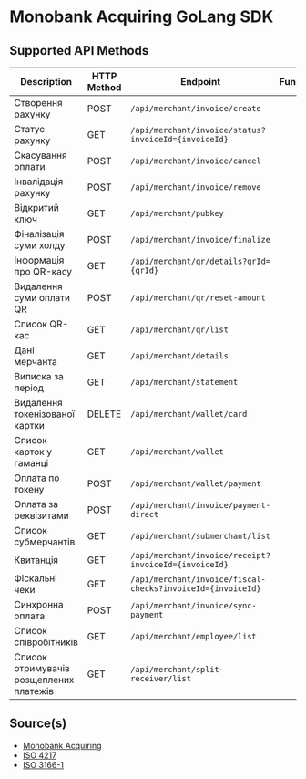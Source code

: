 Monobank Acquiring GoLang SDK
=============================

## Supported API Methods

| Description                             | HTTP Method | Endpoint                                                    | Function |
|-----------------------------------------|-------------|-------------------------------------------------------------|----------|
| Створення рахунку                       | POST        | `/api/merchant/invoice/create`                              |          |
| Статус рахунку                          | GET         | `/api/merchant/invoice/status?invoiceId={invoiceId}`        |          |
| Скасування оплати                       | POST        | `/api/merchant/invoice/cancel`                              |          |
| Інвалідація рахунку                     | POST        | `/api/merchant/invoice/remove`                              |          |
| Відкритий ключ                          | GET         | `/api/merchant/pubkey`                                      |          |
| Фіналізація суми холду                  | POST        | `/api/merchant/invoice/finalize`                            |          |
| Інформація про QR-касу                  | GET         | `/api/merchant/qr/details?qrId={qrId}`                      |          |
| Видалення суми оплати QR                | POST        | `/api/merchant/qr/reset-amount`                             |          |
| Список QR-кас                           | GET         | `/api/merchant/qr/list`                                     |          | 
| Дані мерчанта                           | GET         | `/api/merchant/details`                                     |          |
| Виписка за період                       | GET         | `/api/merchant/statement`                                   |          |
| Видалення токенізованої картки          | DELETE      | `/api/merchant/wallet/card`                                 |          |
| Список карток у гаманці                 | GET         | `/api/merchant/wallet`                                      |          |
| Оплата по токену                        | POST        | `/api/merchant/wallet/payment`                              |          |
| Оплата за реквізитами                   | POST        | `/api/merchant/invoice/payment-direct`                      |          |
| Список субмерчантів                     | GET         | `/api/merchant/submerchant/list`                            |          |
| Квитанція                               | GET         | `/api/merchant/invoice/receipt?invoiceId={invoiceId}`       |          |
| Фіскальні чеки                          | GET         | `/api/merchant/invoice/fiscal-checks?invoiceId={invoiceId}` |          |
| Синхронна оплата                        | POST        | `/api/merchant/invoice/sync-payment`                        |          |
| Список співробітників                   | GET         | `/api/merchant/employee/list`                               |          |
| Список отримувачів розщеплених платежів | GET         | `/api/merchant/split-receiver/list`                         |          |

## Source(s)

* [Monobank Acquiring](https://monobank.ua/api-docs)
* [ISO 4217](https://www.iso.org/iso-4217-currency-codes.html)
* [ISO 3166-1](https://www.iso.org/iso-3166-country-codes.html)